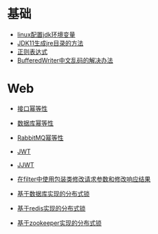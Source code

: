 # 基础
- <a href="../base/linux配置jdk环境变量.md">linux配置jdk环境变量</a>
- <a href="../base/JDK11生成jre目录的方法.md">JDK11生成jre目录的方法</a>
- <a href="../base/正则表达式.md">正则表达式</a>
- <a href="../base/BufferedWriter中文乱码的解决办法.md">BufferedWriter中文乱码的解决办法</a>

# Web
- <a href="../Web/接口幂等性.md">接口幂等性</a>
- <a href="../Web/数据库幂等性.md">数据库幂等性</a>
- <a href="../Web/RabbitMQ幂等性.md">RabbitMQ幂等性</a>
- <a href="../Web/jwt.md">JWT</a>
- <a href="../Web/jjwt.md">JJWT</a>
- <a href="../Web/在filter中使用包装类修改请求参数和修改响应结果.md">在filter中使用包装类修改请求参数和修改响应结果</a>

- <a href="../../pages/concurrent/lock/基于数据库实现的分布式锁.md">基于数据库实现的分布式锁</a>
- <a href="../../pages/concurrent/lock/基于redis实现的分布式锁.md">基于redis实现的分布式锁</a>
- <a href="../../pages/concurrent/lock/基于zookeeper实现的分布式锁.md">基于zookeeper实现的分布式锁</a>
